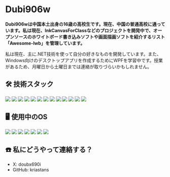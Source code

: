 # Dubi906w

**Dubi906wは中国本土出身の16歳の高校生です。現在、中国の普通高校に通っています。私は現在、InkCanvasForClassなどのプロジェクトを開発中で、オープンソースのホワイトボード書き込みソフトや画面描画ソフトを紹介するリスト「Awesome-Iwb」を管理しています。**

私は現在、主に.NET技術を使って自分の好きなものを開発しています。また、Windows向けのデスクトップアプリを作成するためにWPFを学習中です。授業があるため、月曜日から土曜日までは連絡が取りづらいかもしれません。

## 🛠 技術スタック

![](https://img.shields.io/badge/C%23-239120?style=for-the-badge&logo=c-sharp&logoColor=white)
![](https://img.shields.io/badge/HTML-239120?style=for-the-badge&logo=html5&logoColor=white)
![](https://img.shields.io/badge/CSS-239120?&style=for-the-badge&logo=css3&logoColor=white)
![](https://img.shields.io/badge/.NET-5C2D91?style=for-the-badge&logo=.net&logoColor=white)
![](https://img.shields.io/badge/JavaScript-F7DF1E?style=for-the-badge&logo=JavaScript&logoColor=black)
![](https://img.shields.io/badge/Node.js-43853D?style=for-the-badge&logo=node.js&logoColor=white)
![](https://img.shields.io/badge/PHP-777BB4?style=for-the-badge&logo=php&logoColor=white)
![](https://img.shields.io/badge/Go-00ADD8?style=for-the-badge&logo=go&logoColor=white)
![](https://img.shields.io/badge/Lua-2C2D72?style=for-the-badge&logo=lua&logoColor=white)
![](https://img.shields.io/badge/Markdown-000000?style=for-the-badge&logo=markdown&logoColor=white)
![](https://img.shields.io/badge/React-20232A?style=for-the-badge&logo=react&logoColor=61DAFB)
![](https://img.shields.io/badge/Tailwind_CSS-38B2AC?style=for-the-badge&logo=tailwind-css&logoColor=white)
![](https://img.shields.io/badge/Solid_JS-2C4F7C?style=for-the-badge&logo=solid&logoColor=white)

## 🖥 使用中のOS

![](https://img.shields.io/badge/Android-3DDC84?style=for-the-badge&logo=android&logoColor=white)
![](https://img.shields.io/badge/Debian-A81D33?style=for-the-badge&logo=debian&logoColor=white)
![](https://img.shields.io/badge/iOS-000000?style=for-the-badge&logo=ios&logoColor=white)
![](https://img.shields.io/badge/mac%20os-000000?style=for-the-badge&logo=apple&logoColor=white)
![](https://img.shields.io/badge/Windows-0078D6?style=for-the-badge&logo=windows&logoColor=white)
![](https://img.shields.io/badge/Sailfish%20OS-053766?style=for-the-badge&logo=Sailfish%20OS&logoColor=white)
![](https://img.shields.io/badge/KaiOS-6F02B5?style=for-the-badge&logo=kaios&logoColor=white)

## ☎️ 私にどうやって連絡する？

- X: doubx690i
- GitHub: kriastans
